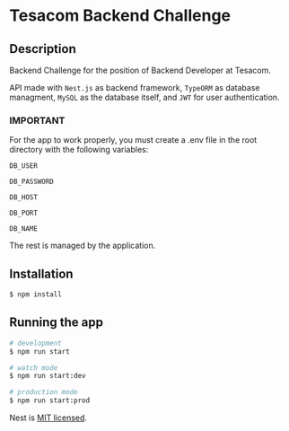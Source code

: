 # Tesacom Backend Challenge

## Description

Backend Challenge for the position of Backend Developer at Tesacom.

API made with `Nest.js` as backend framework, `TypeORM` as database managment, `MySQL` as the database itself, and `JWT` for user authentication. 

### IMPORTANT

For the app to work properly, you must create a .env file in the root directory with the following variables:

`DB_USER`

`DB_PASSWORD`

`DB_HOST`

`DB_PORT`

`DB_NAME`

The rest is managed by the application.

## Installation

```bash
$ npm install
```

## Running the app

```bash
# development
$ npm run start

# watch mode
$ npm run start:dev

# production mode
$ npm run start:prod
```
Nest is [MIT licensed](LICENSE).
